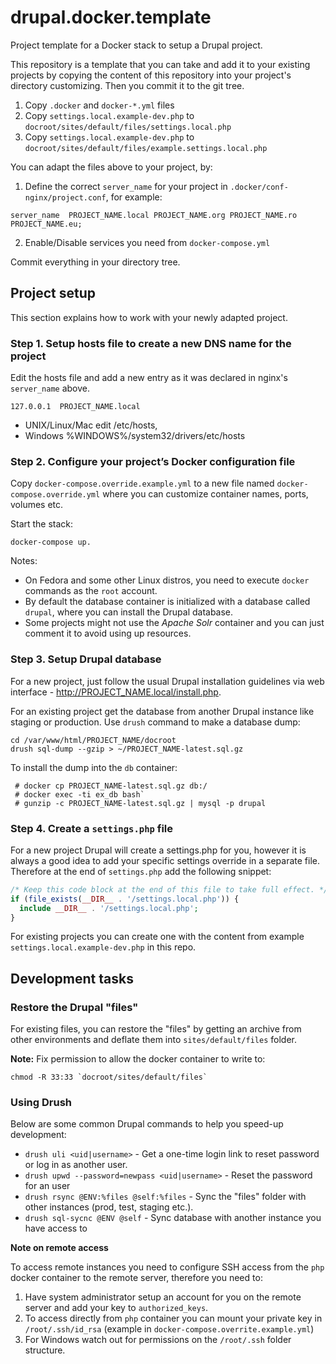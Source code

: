 # drupal.docker.template
Project template for a Docker stack to setup a Drupal project.

This repository is a template that you can take and add it to your existing projects by copying the content of this repository into your project's directory customizing. Then you commit it to the git tree.

1. Copy `.docker` and `docker-*.yml` files
2. Copy `settings.local.example-dev.php` to `docroot/sites/default/files/settings.local.php`
3. Copy `settings.local.example-dev.php` to `docroot/sites/default/files/example.settings.local.php`

You can adapt the files above to your project, by:

1. Define the correct `server_name` for your project in `.docker/conf-nginx/project.conf`, for example:

```
server_name  PROJECT_NAME.local PROJECT_NAME.org PROJECT_NAME.ro PROJECT_NAME.eu;
```

2. Enable/Disable services you need from `docker-compose.yml`

Commit everything in your directory tree.


## Project setup

This section explains how to work with your newly adapted project.

### Step 1. Setup hosts file to create a new DNS name for the project

Edit the hosts file and add a new entry as it was declared in nginx's `server_name` above.

```
127.0.0.1  PROJECT_NAME.local
```

- UNIX/Linux/Mac edit /etc/hosts, 
- Windows %WINDOWS%/system32/drivers/etc/hosts

### Step 2. Configure your project’s Docker configuration file

Copy `docker-compose.override.example.yml` to a new file named `docker-compose.override.yml` where you can customize container names, ports, volumes etc.

Start the stack:

```
docker-compose up.
```

Notes:

- On Fedora and some other Linux distros, you need to execute `docker` commands as the `root` account.
- By default the database container is initialized with a database called `drupal`, where you can install the Drupal database.
- Some projects might not use the *Apache Solr* container and you can just comment it to avoid using up resources.

### Step 3. Setup Drupal database

For a new project, just follow the usual Drupal installation guidelines via web interface - http://PROJECT_NAME.local/install.php.

For an existing project get the database from another Drupal instance like staging or production. Use `drush` command to make a database dump:

```
cd /var/www/html/PROJECT_NAME/docroot
drush sql-dump --gzip > ~/PROJECT_NAME-latest.sql.gz
```

To install the dump into the `db` container:

```
 # docker cp PROJECT_NAME-latest.sql.gz db:/
 # docker exec -ti ex_db bash`
 # gunzip -c PROJECT_NAME-latest.sql.gz | mysql -p drupal
 ```

### Step 4. Create a `settings.php` file

For a new project Drupal will create a settings.php for you, however it is always a good idea to add your specific settings override in a separate file. Therefore at the end of `settings.php` add the following snippet:

```php
/* Keep this code block at the end of this file to take full effect. */
if (file_exists(__DIR__ . '/settings.local.php')) {
  include __DIR__ . '/settings.local.php';
}
```

For existing projects you can create one with the content from example `settings.local.example-dev.php` in this repo.


## Development tasks

### Restore the Drupal "files"

For existing files, you can restore the "files" by getting an archive from other environments and deflate them into `sites/default/files` folder.

**Note:** Fix permission to allow the docker container to write to: 

```
chmod -R 33:33 `docroot/sites/default/files`
```

### Using Drush

Below are some common Drupal commands to help you speed-up development:

- `drush uli <uid|username>` - Get a one-time login link to reset password or log in as another user.
- `drush upwd --password=newpass <uid|username>` - Reset the password for an user
- `drush rsync @ENV:%files @self:%files` - Sync the "files" folder with other instances (prod, test, staging etc.).
- `drush sql-sycnc @ENV @self` - Sync database with another instance you have access to


**Note on remote access**

To access remote instances you need to configure SSH access from the `php` docker container to the remote server, therefore you need to:

1. Have system administrator setup an account for you on the remote server and add your key to `authorized_keys`.
2. To access directly from `php` container you can mount your private key in `/root/.ssh/id_rsa` (example in `docker-compose.overrite.example.yml`)
3. For Windows watch out for permissions on the `/root/.ssh` folder structure.


